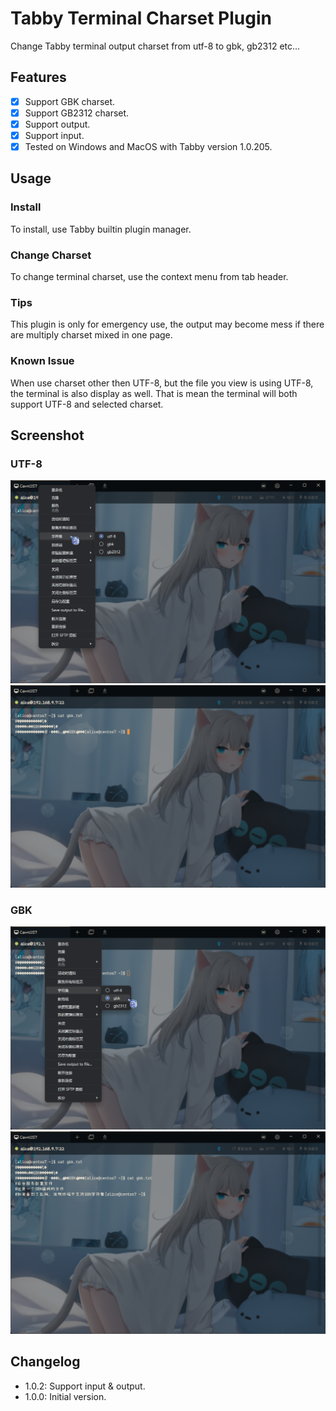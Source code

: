 # Tabby Terminal Charset Plugin

Change Tabby terminal output charset from utf-8 to gbk, gb2312 etc...

## Features

- [x] Support GBK charset.
- [x] Support GB2312 charset.
- [x] Support output.
- [x] Support input.
- [x] Tested on Windows and MacOS with Tabby version 1.0.205.

## Usage

### Install

To install, use Tabby builtin plugin manager.

### Change Charset

To change terminal charset, use the context menu from tab header.

### Tips

This plugin is only for emergency use, the output may become mess if there are multiply charset mixed in one page.

### Known Issue

When use charset other then UTF-8, but the file you view is using UTF-8, the terminal is also display as well.
That is mean the terminal will both support UTF-8 and selected charset.

## Screenshot

### UTF-8

![Context UTF8](screenshots/context_utf8.png)
![Terminal UTF8](screenshots/terminal_utf8.png)

### GBK

![Context GBK](screenshots/context_gbk.png)
![Terminal GBK](screenshots/terminal_gbk.png)

## Changelog

- 1.0.2: Support input & output.
- 1.0.0: Initial version.
